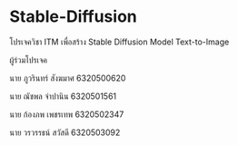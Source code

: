 # Stable-Diffusion
โปรเจควิชา ITM  เพื่อสร้าง Stable Diffusion Model Text-to-Image



ผู้ร่วมโปรเจค

นาย ภูวรินทร์ สังฆมาศ 6320500620

นาย ณัชพล จำปานิน 6320501561

นาย ก้องภพ เพชรเทพ 6320502347

นาย วรวรรธน์ สวัสดี 6320503092
